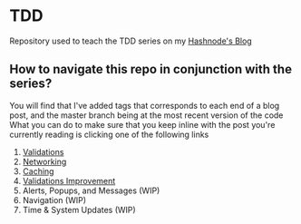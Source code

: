 # TDD

Repository used to teach the TDD series on my [Hashnode's Blog](https://ramy.hashnode.dev/series/tdd)

## How to navigate this repo in conjunction with the series?

You will find that I've added tags that corresponds to each end of a blog post, and the master branch being at the most recent version of the code
What you can do to make sure that you keep inline with the post you're currently reading is clicking one of the following links

1. [Validations](https://github.com/ARamy23/TDD/tree/Validations)
2. [Networking](https://github.com/ARamy23/TDD/tree/networking)
3. [Caching](https://github.com/ARamy23/TDD/tree/caching)
4. [Validations Improvement](https://github.com/ARamy23/TDD/tree/validations-improvement)
5. Alerts, Popups, and Messages (WIP)
6. Navigation (WIP)
7. Time & System Updates (WIP)
